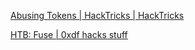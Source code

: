 
[Abusing Tokens | HackTricks | HackTricks](https://book.hacktricks.xyz/windows-hardening/windows-local-privilege-escalation/privilege-escalation-abusing-tokens#seloaddriverprivilege)

[HTB: Fuse | 0xdf hacks stuff](https://0xdf.gitlab.io/2020/10/31/htb-fuse.html)